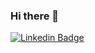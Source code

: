 ### Hi there 👋





[![Linkedin Badge](https://img.shields.io/badge/-LinkedIn-blue?style=flat-square&logo=Linkedin&logoColor=white&link=https://www.linkedin.com/in/priscila-netto)](https://www.linkedin.com/in/priscila-netto)


